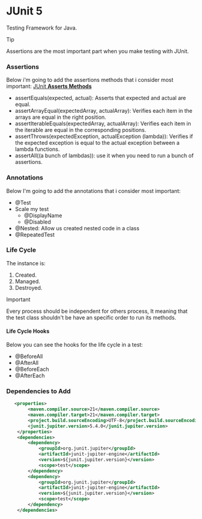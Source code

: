 # JUnit 5

Testing Framework for Java.


> [!TIP]
> Assertions are the most important part when you make testing with JUnit.

### Assertions
Below i'm going to add the assertions methods that i consider most important:
<a href="https://junit.org/junit5/docs/current/api/org.junit.jupiter.api/org/junit/jupiter/api/Assertions.html"> JUnit <b> Asserts Methods </b> </a>
* assertEquals(expected, actual): Asserts that expected and actual are equal.
* assertArrayEqual(expectedArray, actualArray): Verifies each item in the arrays are equal in the right position.
* assertIterableEquals(expectedArray, actualArray): Verifies each item in the iterable are equal in the corresponding positions.
* assertThrows(expectedException, actualException (lambda)): Verifies if the expected exception is equal to the actual exception between a lambda functions.
* assertAll((a bunch of lambdas)): use it when you need to run a bunch of assertions.

### Annotations
Below I'm going to add the annotations that i consider most important:
* @Test
* Scale my test
    - @DisplayName
    - @Disabled
* @Nested: Allow us created nested code in a class
* @RepeatedTest
### Life Cycle
The instance is: 
1. Created.
2. Managed.
3. Destroyed.
>[!IMPORTANT]
>Every process should be independent for others process, It meaning that the test class shouldn't be have an specific order to run its methods.

#### Life Cycle Hooks
Below you can see the hooks for the life cycle in a test:
* @BeforeAll
* @AfterAll
* @BeforeEach
* @AfterEach

### Dependencies to Add
```xml
   <properties>
        <maven.compiler.source>21</maven.compiler.source>
        <maven.compiler.target>21</maven.compiler.target>
        <project.build.sourceEncoding>UTF-8</project.build.sourceEncoding>
        <junit.jupiter.version>5.4.0</junit.jupiter.version>
    </properties>
    <dependencies>
        <dependency>
            <groupId>org.junit.jupiter</groupId>
            <artifactId>junit-jupiter-engine</artifactId>
            <version>${junit.jupiter.version}</version>
            <scope>test</scope>
        </dependency>
        <dependency>
            <groupId>org.junit.jupiter</groupId>
            <artifactId>junit-jupiter-engine</artifactId>
            <version>${junit.jupiter.version}</version>
            <scope>test</scope>
        </dependency>
    </dependencies>
```